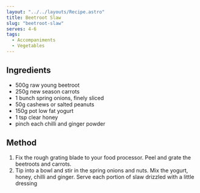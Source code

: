 ```yaml
---
layout: "../../layouts/Recipe.astro"
title: Beetroot Slaw
slug: "beetroot-slaw"
serves: 4-6
tags:
  - Accompaniments
  - Vegetables
---
```


## Ingredients

- 500g raw young beetroot
- 250g new season carrots
- 1 bunch spring onions, finely sliced
- 50g cashews or salted peanuts
- 150g pot low fat yogurt
- 1 tsp clear honey
- pinch each chilli and ginger powder

## Method

1. Fix the rough grating blade to your food processor. Peel and grate the beetroots and carrots.
1. Tip into a bowl and stir in the spring onions and nuts. Mix the yogurt, honey, chilli and ginger. Serve each portion of slaw drizzled with a little dressing